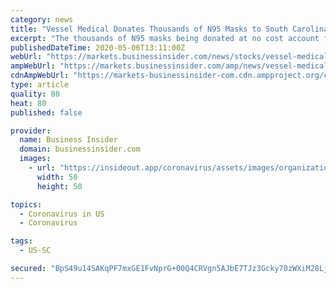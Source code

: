 ```yaml
---
category: news
title: "Vessel Medical Donates Thousands of N95 Masks to South Carolina Frontline Workers During COVID-19 PPE Shortage"
excerpt: "The thousands of N95 masks being donated at no cost account for roughly 25 percent of Vessel Medical's total mask supply on hand in which could be sold for profit. Now, thousands of policemen, firemen,"
publishedDateTime: 2020-05-06T13:11:00Z
webUrl: "https://markets.businessinsider.com/news/stocks/vessel-medical-donates-thousands-of-n95-masks-to-south-carolina-frontline-workers-during-covid-19-ppe-shortage-1029170667"
ampWebUrl: "https://markets.businessinsider.com/amp/news/vessel-medical-donates-thousands-of-n95-masks-to-south-carolina-frontline-workers-during-covid-19-ppe-shortage-1029170667"
cdnAmpWebUrl: "https://markets-businessinsider-com.cdn.ampproject.org/c/s/markets.businessinsider.com/amp/news/vessel-medical-donates-thousands-of-n95-masks-to-south-carolina-frontline-workers-during-covid-19-ppe-shortage-1029170667"
type: article
quality: 80
heat: 80
published: false

provider:
  name: Business Insider
  domain: businessinsider.com
  images:
    - url: "https://insideout.app/coronavirus/assets/images/organizations/businessinsider.com-50x50.jpg"
      width: 50
      height: 50

topics:
  - Coronavirus in US
  - Coronavirus

tags:
  - US-SC

secured: "BpS49u14SAKqPF7mxGE1FvNprG+00Q4CRVgn5AJbE7TJz3Gcky70zWXiM28Lj9uXmw1G/XzGe4W9cCSg4NReIflEW9mGlwF21YuG+LWhn3aKGZuuiMlPxFbruZ5Q3xtaGu+SNbta8iySQMjoOTvyXHYTk9ZkwXqDNxSmAqdCkjsDRwqLRy6QTHhmbnMUkf/cnoFDNfgSaTPXJbsF/ZwGegsq5gJ1t6+G8kBo4lnscNgpYYNSS+7nTbkISoSuGg/d6idGnXOhoSMbiD56IKF8CWcPWBl/G0/a78byFQ4zxqbpRDpmeqjre5BeeGfo6ZIK;h4iDlD4gCTVqFEOSjwRwZQ=="
---
```


